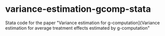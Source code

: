 # variance-estimation-gcomp-stata
Stata code for the paper "Variance estimation for g-computation]{Variance estimation for average treatment effects estimated by g-computation"
